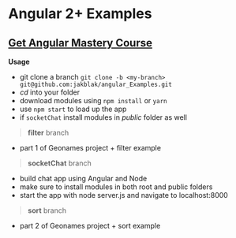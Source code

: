 # Angular 2+ Examples

## [Get Angular Mastery Course ](http://kck.st/2p3nNAL) ##

**Usage**
- git clone a branch `git clone -b <my-branch> git@github.com:jakblak/angular_Examples.git`
- *cd* into your folder
- download modules using `npm install` or `yarn`
- use `npm start` to load up the app
- if `socketChat` install modules in *public* folder as well

> **filter** branch
- part 1 of Geonames project + filter example

> **socketChat** branch
- build chat app using Angular and Node
- make sure to install modules in both root and public folders
- start the app with node server.js and navigate to localhost:8000

> **sort** branch
- part 2 of Geonames project + sort example